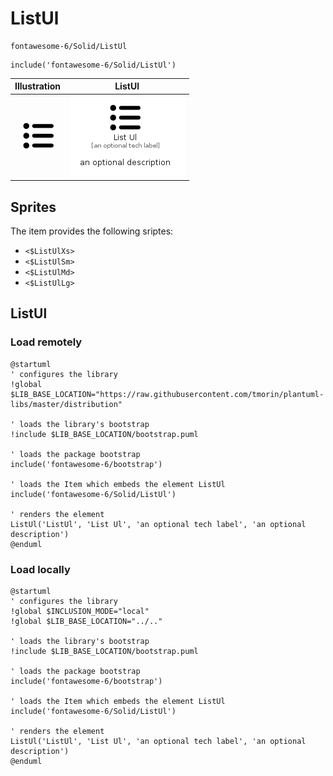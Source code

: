 # ListUl


```text
fontawesome-6/Solid/ListUl
```

```text
include('fontawesome-6/Solid/ListUl')
```



| Illustration | ListUl |
| :---: | :---: |
| ![illustration for Illustration](../../fontawesome-6/Solid/ListUl.png) | ![illustration for ListUl](../../fontawesome-6/Solid/ListUl.Local.png) |



## Sprites
The item provides the following sriptes:

- `<$ListUlXs>`
- `<$ListUlSm>`
- `<$ListUlMd>`
- `<$ListUlLg>`





## ListUl

### Load remotely
```plantuml
@startuml
' configures the library
!global $LIB_BASE_LOCATION="https://raw.githubusercontent.com/tmorin/plantuml-libs/master/distribution"

' loads the library's bootstrap
!include $LIB_BASE_LOCATION/bootstrap.puml

' loads the package bootstrap
include('fontawesome-6/bootstrap')

' loads the Item which embeds the element ListUl
include('fontawesome-6/Solid/ListUl')

' renders the element
ListUl('ListUl', 'List Ul', 'an optional tech label', 'an optional description')
@enduml
```

### Load locally
```plantuml
@startuml
' configures the library
!global $INCLUSION_MODE="local"
!global $LIB_BASE_LOCATION="../.."

' loads the library's bootstrap
!include $LIB_BASE_LOCATION/bootstrap.puml

' loads the package bootstrap
include('fontawesome-6/bootstrap')

' loads the Item which embeds the element ListUl
include('fontawesome-6/Solid/ListUl')

' renders the element
ListUl('ListUl', 'List Ul', 'an optional tech label', 'an optional description')
@enduml
```

